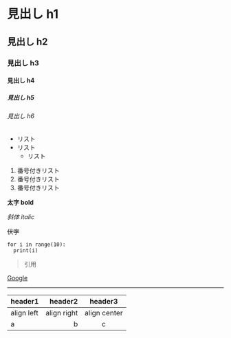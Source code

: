 # 見出し h1
## 見出し h2
### 見出し h3
#### 見出し h4
##### 見出し h5
###### 見出し h6

- リスト
- リスト
  - リスト

1. 番号付きリスト
1. 番号付きリスト
  1. 番号付きリスト

**太字 bold**

*斜体 italic*

~~伏字~~

```
for i in range(10):
  print(i)
```

> 引用

[Google](https://www.google.co.jp/)

---

|header1|header2|header3|
|:--|--:|:--:|
|align left|align right|align center|
|a|b|c|